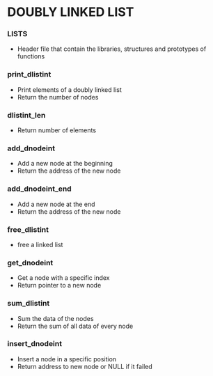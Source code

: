 # DOUBLY LINKED LIST

### LISTS
- Header file that contain the libraries, structures and prototypes of functions
### print_dlistint
- Print elements of a doubly linked list
- Return the number of nodes
### dlistint_len
- Return number of elements
### add_dnodeint
- Add a new node at the beginning
- Return the address of the new node
### add_dnodeint_end
- Add a new node at the end
- Return the address of the new node
### free_dlistint
- free a linked list
### get_dnodeint
- Get a node with a specific index
- Return pointer to a new node
### sum_dlistint
- Sum the data of the nodes
- Return the sum of all data of every node
### insert_dnodeint
- Insert a node in a specific position
- Return address to new node or	NULL if it failed
